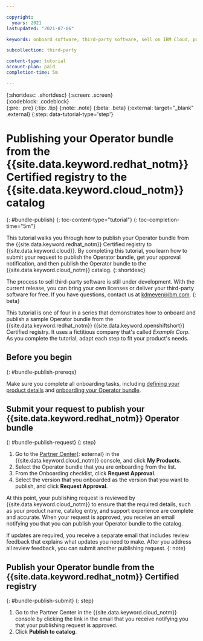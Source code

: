 ```yaml
---

copyright:
  years: 2021
lastupdated: "2021-07-06"

keywords: onboard software, third-party software, sell on IBM Cloud, partner center, publish, review, operator, Red Hat OpenShift cluster, sample Operator bundle, tutorial, sample, bundle

subcollection: third-party

content-type: tutorial
account-plan: paid
completion-time: 5m 

---
```


{:shortdesc: .shortdesc}
{:screen: .screen}  
{:codeblock: .codeblock}  
{:pre: .pre}
{:tip: .tip}
{:note: .note}
{:beta: .beta}
{:external: target="_blank" .external}
{:step: data-tutorial-type='step'} 

# Publishing your Operator bundle from the {{site.data.keyword.redhat_notm}} Certified registry to the {{site.data.keyword.cloud_notm}} catalog
{: #bundle-publish}
{: toc-content-type="tutorial"} 
{: toc-completion-time="5m"} 

This tutorial walks you through how to publish your Operator bundle from the {{site.data.keyword.redhat_notm}} Certified registry to {{site.data.keyword.cloud}}. By completing this tutorial, you learn how to submit your request to publish the Operator bundle, get your approval notification, and then publish the Operator bundle to the {{site.data.keyword.cloud_notm}} catalog.
{: shortdesc}

The process to sell third-party software is still under development. With the current release, you can bring your own licenses or deliver your third-party software for free. If you have questions, contact us at kdmeyer@ibm.com.
{: beta}

This tutorial is one of four in a series that demonstrates how to onboard and publish a sample Operator bundle from the {{site.data.keyword.redhat_notm}} {{site.data.keyword.openshiftshort}} Certified registry. It uses a fictitious company that's called *Example Corp*. As you complete the tutorial, adapt each step to fit your product's needs.


## Before you begin
{: #bundle-publish-prereqs}

Make sure you complete all onboarding tasks, including [defining your product details](/docs/third-party?topic=third-party-bundle-define) and [onboarding your Operator bundle](/docs/third-party?topic=third-party-bundle-onboard). 

## Submit your request to publish your {{site.data.keyword.redhat_notm}} Operator bundle
{: #bundle-publish-request}
{: step}

1. Go to the [Partner Center](https://cloud.ibm.com/partner-center/sell){: external} in the {{site.data.keyword.cloud_notm}} console, and click **My Products**.
1. Select the Operator bundle that you are onboarding from the list. 
1. From the Onboarding checklist, click **Request Approval**. 
1. Select the version that you onboarded as the version that you want to publish, and click **Request Approval**.

At this point, your publishing request is reviewed by {{site.data.keyword.cloud_notm}} to ensure that the required details, such as your product name, catalog entry, and support experience are complete and accurate. When your request is approved, you receive an email notifying you that you can publish your Operator bundle to the catalog. 

If updates are required, you receive a separate email that includes review feedback that explains what updates you need to make. After you address all review feedback, you can submit another publishing request.
{: note} 

## Publish your Operator bundle from the {{site.data.keyword.redhat_notm}} Certified registry
{: #bundle-publish-submit}
{: step}

1. Go to the Partner Center in the {{site.data.keyword.cloud_notm}} console by clicking the link in the email that you receive notifying you that your publishing request is approved. 
1. Click **Publish to catalog**.







